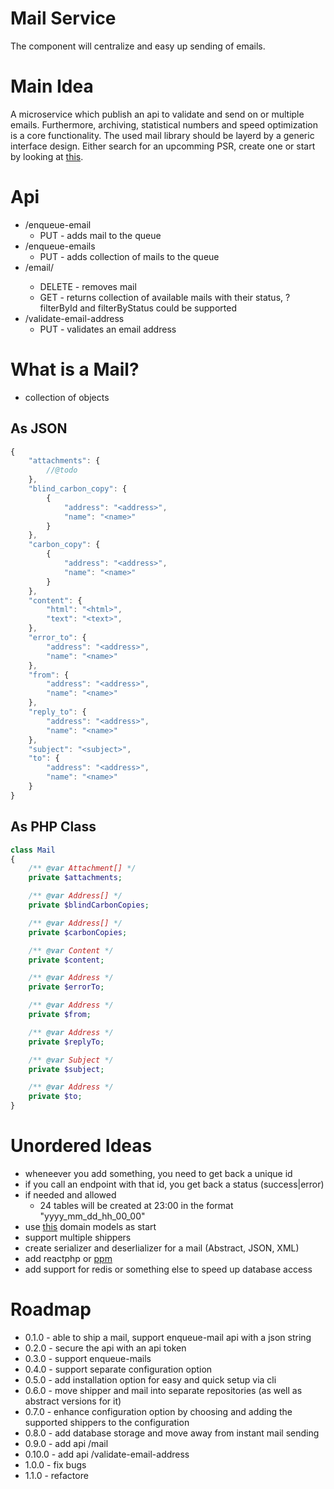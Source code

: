 # Mail Service

The component will centralize and easy up sending of emails.

# Main Idea

A microservice which publish an api to validate and send on or multiple emails.
Furthermore, archiving, statistical numbers and speed optimization is a core functionality.
The used mail library should be layerd by a generic interface design. Either search for an upcomming PSR, create one or start by looking at [this](https://github.com/stevleibelt/php_send_email_via_command_line/tree/master/source).

# Api

* /enqueue-email
    * PUT - adds mail to the queue
* /enqueue-emails
    * PUT - adds collection of mails to the queue
* /email/<id>
    * DELETE - removes mail
    * GET - returns collection of available mails with their status, ?filterById and filterByStatus could be supported
* /validate-email-address
    * PUT - validates an email address

# What is a Mail?

* collection of objects

## As JSON

```javascript
{
    "attachments": {
        //@todo
    },
    "blind_carbon_copy": {
        {
            "address": "<address>",
            "name": "<name>"
        }
    },
    "carbon_copy": {
        {
            "address": "<address>",
            "name": "<name>"
        }
    },
    "content": {
        "html": "<html>",
        "text": "<text>",
    },
    "error_to": {
        "address": "<address>",
        "name": "<name>"
    },
    "from": {
        "address": "<address>",
        "name": "<name>"
    },
    "reply_to": {
        "address": "<address>",
        "name": "<name>"
    },
    "subject": "<subject>",
    "to": {
        "address": "<address>",
        "name": "<name>"
    }
}
```

## As PHP Class

```php
class Mail
{
    /** @var Attachment[] */
    private $attachments;

    /** @var Address[] */
    private $blindCarbonCopies;

    /** @var Address[] */
    private $carbonCopies;

    /** @var Content */
    private $content;

    /** @var Address */
    private $errorTo;

    /** @var Address */
    private $from;

    /** @var Address */
    private $replyTo;

    /** @var Subject */
    private $subject;

    /** @var Address */
    private $to;
}
```

# Unordered Ideas

* wheneever you add something, you need to get back a unique id
* if you call an endpoint with that id, you get back a status (success|error)
* if needed and allowed
    * 24 tables will be created at 23:00 in the format "yyyy_mm_dd_hh_00_00"
* use [this](https://github.com/stevleibelt/php_send_email_via_command_line/tree/master/source/DomainModel) domain models as start
* support multiple shippers
* create serializer and deserlializer for a mail (Abstract, JSON, XML)
* add reactphp or [ppm](https://github.com/marcj/php-pm)
* add support for redis or something else to speed up database access

# Roadmap

* 0.1.0     - able to ship a mail, support enqueue-mail api with a json string
* 0.2.0     - secure the api with an api token
* 0.3.0     - support enqueue-mails
* 0.4.0     - support separate configuration option
* 0.5.0     - add installation option for easy and quick setup via cli
* 0.6.0     - move shipper and mail into separate repositories (as well as abstract versions for it)
* 0.7.0     - enhance configuration option by choosing and adding the supported shippers to the configuration
* 0.8.0     - add database storage and move away from instant mail sending
* 0.9.0     - add api /mail
* 0.10.0    - add api /validate-email-address
* 1.0.0     - fix bugs
* 1.1.0     - refactore
